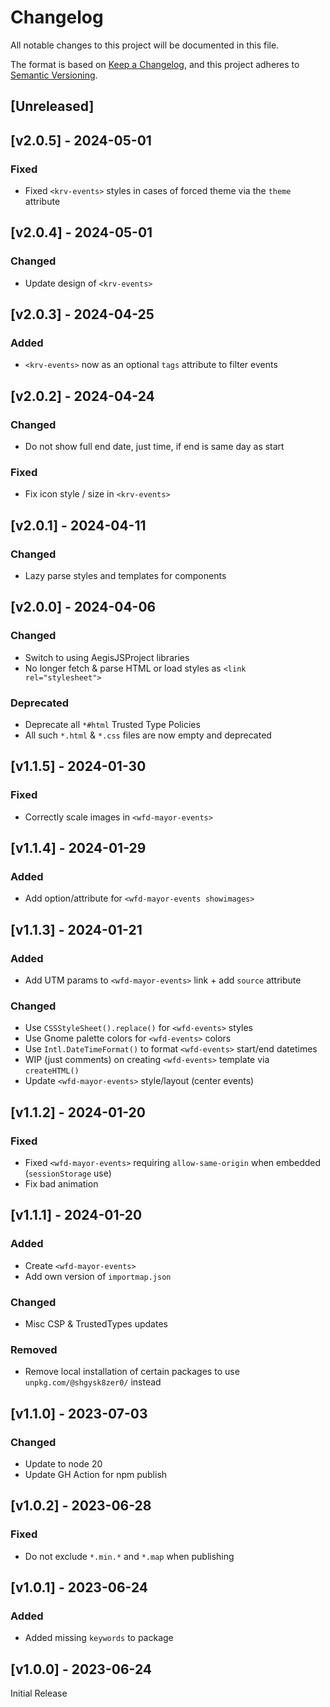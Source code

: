 # Changelog
All notable changes to this project will be documented in this file.

The format is based on [Keep a Changelog](https://keepachangelog.com/en/1.0.0/),
and this project adheres to [Semantic Versioning](https://semver.org/spec/v2.0.0.html).

## [Unreleased]

## [v2.0.5] - 2024-05-01

### Fixed
- Fixed `<krv-events>` styles in cases of forced theme via the `theme` attribute

## [v2.0.4] - 2024-05-01

### Changed
- Update design of `<krv-events>`

## [v2.0.3] - 2024-04-25

### Added
- `<krv-events>` now as an optional `tags` attribute to filter events

## [v2.0.2] - 2024-04-24

### Changed
- Do not show full end date, just time, if end is same day as start

### Fixed
- Fix icon style / size in `<krv-events>`

## [v2.0.1] - 2024-04-11

### Changed
- Lazy parse styles and templates for components

## [v2.0.0] - 2024-04-06

### Changed
- Switch to using AegisJSProject libraries
- No longer fetch & parse HTML or load styles as `<link rel="stylesheet">`

### Deprecated
- Deprecate all `*#html` Trusted Type Policies
- All such `*.html` & `*.css` files are now empty and deprecated

## [v1.1.5] - 2024-01-30

### Fixed
- Correctly scale images in `<wfd-mayor-events>`

## [v1.1.4] - 2024-01-29

### Added
- Add option/attribute for `<wfd-mayor-events showimages>`

## [v1.1.3] - 2024-01-21

### Added
- Add UTM params to `<wfd-mayor-events>` link + add `source` attribute

### Changed
- Use `CSSStyleSheet().replace()` for `<wfd-events>` styles
- Use Gnome palette colors for `<wfd-events>` colors
- Use `Intl.DateTimeFormat()` to format `<wfd-events>` start/end datetimes
- WIP (just comments) on creating `<wfd-events>` template via `createHTML()`
- Update `<wfd-mayor-events>` style/layout (center events)

## [v1.1.2] - 2024-01-20

### Fixed
- Fixed `<wfd-mayor-events>` requiring `allow-same-origin` when embedded (`sessionStorage` use)
- Fix bad animation

## [v1.1.1] - 2024-01-20

### Added
- Create `<wfd-mayor-events>`
- Add own version of `importmap.json`

### Changed
- Misc CSP & TrustedTypes updates

### Removed
- Remove local installation of certain packages to use `unpkg.com/@shgysk8zer0/` instead

## [v1.1.0] - 2023-07-03

### Changed
- Update to node 20
- Update GH Action for npm publish

## [v1.0.2] - 2023-06-28

### Fixed
- Do not exclude `*.min.*` and `*.map` when publishing

## [v1.0.1] - 2023-06-24

### Added
- Added missing `keywords` to package

## [v1.0.0] - 2023-06-24

Initial Release
